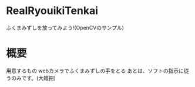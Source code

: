 # RealRyouikiTenkai
ふくまみずしを放ってみよう!(OpenCVのサンプル)

# 概要
用意するもの
webカメラでふくまみずしの手をとる
あとは、ソフトの指示に従うのみです。(大雑把)
